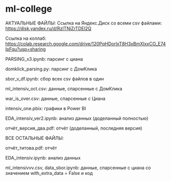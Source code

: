 # ml-college

АКТУАЛЬНЫЕ ФАЙЛЫ:
Ссылка на Яндекс.Диск со всеми csv файлами: https://disk.yandex.ru/d/RzITNiZrTDEl2Q

Ссылка на коллаб: https://colab.research.google.com/drive/120PqHDorlxT8H3xBmXIxxCO_E74lpFqu?usp=sharing

PARSING_x3.ipynb: парсинг с циана

domklick_parsing.py: парсинг с ДомКлика

sbor_v_df.ipynb: сбор всех csv файлов в один

ml_intensiv_oct.csv: данные, спарсенные с ДомКлика

war_is_over.csv: данные, спарсенные с Циана

intensiv_one.pbix: графики в Power BI

EDA_intensiv_ver2.ipynb: анализ данных (доделанный полностью)

отчёт_версия_два.pdf: отчёт (доделанный, последняя версия)

ВСЕ ОСТАЛЬНЫЕ ФАЙЛЫ:

отчёт_титова.pdf: отчёт

EDA_intensiv.ipynb: анализ данных

ml_intensivvv.csv, data_sbor.ipynb: данные, спарсенные с циана со значением with_extra_data = False и код
